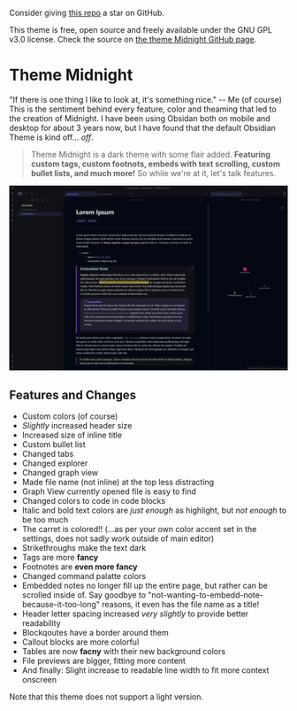 Consider giving [this repo](https://github.com/SemiCirkle/Midnight-obsidian-theme) a star on GitHub.

This theme is free, open source and freely available under the GNU GPL v3.0 license. Check the source on [the theme Midnight GitHub page](https://github.com/SemiCirkle/Midnight-obsidian-theme).

# Theme Midnight

"If there is one thing I like to look at, it's something nice."  -- Me (of course)
This is the sentiment behind every feature, color and theaming that led to the creation of Midnight. I have been using Obsidan both on mobile and desktop for about 3 years now, but I have found that the default Obsidian Theme is kind off... *off*.

>Theme Midnight is a dark theme with some flair added. **Featuring custom tags, custom footnots, embeds with text scrolling, custom bullet lists, and much more!** So while we're at it, let's talk features.

![](/pictures/theme-preview.png)

## Features and Changes

- Custom colors (of course)
- *Slightly* increased header size
- Increased size of inline title
- Custom bullet list
- Changed tabs
- Changed explorer
- Changed graph view
- Made file name (not inline) at the top less distracting
- Graph View currently opened file is easy to find
- Changed colors to code in code blocks
- Italic and bold text colors are *just enough* as highlight, but *not enough* to be too much
- The carret is colored!! (...as per your own color accent set in the settings, does not sadly work outside of main editor)
- Strikethroughs make the text dark
- Tags are more **fancy**
- Footnotes are **even more fancy**
- Changed command palatte colors
- Embedded notes no longer fill up the entire page, but rather can be scrolled inside of. Say goodbye to "not-wanting-to-embedd-note-because-it-too-long" reasons, it even has the file name as a title!
- Header letter spacing increased *very slightly* to provide better readability
- Blockqoutes have a border around them
- Callout blocks are more colorful
- Tables are now **facny** with their new background colors
- File previews are bigger, fitting more content
- And finally: Slight increase to readable line width to fit more context onscreen

Note that this theme does not support a light version.
